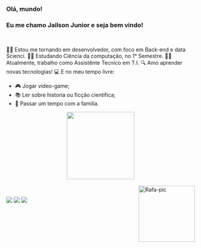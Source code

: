 ### Olá, mundo! 
### Eu me chamo Jailson Junior e seja bem vindo!

  <div style="display: inline_block"><br>
    
:man_technologist: Estou me tornando em desenvolvedor, com foco em Back-end e data Scienci.
:man_student: Estudando Ciência da computação, no 1° Semestre.
:man_office_worker: Atualmente, trabalho como Assistênte Tecnico em T.I.
:mag: Amo aprender novas tecnologias!
:computer: E no meu tempo livre:
  - :video_game: Jogar video-game;
  - :books: Ler sobre historia ou ficção cientifica;
  - :couplekiss: Passar um tempo com a familia.


<div align="center">
  <a href="https://github.com/JaiJuni0r">
  <img height="180em" src="https://github-readme-stats.vercel.app/api/top-langs/?username=jaijuni0r&layout=compact&langs_count=7&theme=dark"/>
</div>

  <div style="display: inline_block"><br>

  <img align="right" alt="Rafa-pic" height="150" style="border-radius:50 px;" src="https://c.tenor.com/7GgZpjtMHrUAAAAC/charliebrown-peanuts.gif">  
</div>

  ##
<div>
<a href="https://www.instagram.com/jail.junior1/" target="_blank"><img src="https://img.shields.io/badge/-Instagram-%23E4405F?style=for-the-badge&logo=instagram&logoColor=white" target="_blank"></a>
<a href = "mailto:jailson_junior123@hotmail.com"><img src="https://img.shields.io/badge/-Gmail-%23333?style=for-the-badge&logo=gmail&logoColor=white" target="_blank"></a>
<a href="https://www.linkedin.com/in/jailson-junior-847a10215/" target="_blank"><img src="https://img.shields.io/badge/-LinkedIn-%230077B5?style=for-the-badge&logo=linkedin&logoColor=white" target="_blank"></a> 
  
##

  </div>
